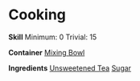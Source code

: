<!-- TITLE: Sweet Tea -->
<!-- SUBTITLE: Water infused with tea leaves and sugar. Refreshing! -->

# Cooking
**Skill**
Minimum: 0
Trivial: 15

**Container**
[Mixing Bowl](mixing-bowl)

**Ingredients**
[Unsweetened Tea](unsweetened-tea)
[Sugar](sugar)